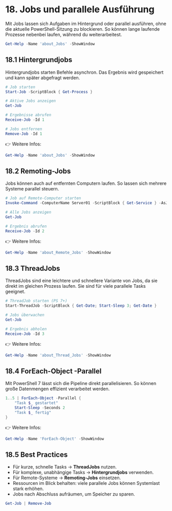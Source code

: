 # 18. Jobs und parallele Ausführung

Mit Jobs lassen sich Aufgaben im Hintergrund oder parallel ausführen, ohne die aktuelle PowerShell-Sitzung zu blockieren. So können lange laufende Prozesse nebenbei laufen, während du weiterarbeitest.

```powershell
Get-Help -Name 'about_Jobs' -ShowWindow
```

## 18.1 Hintergrundjobs

Hintergrundjobs starten Befehle asynchron. Das Ergebnis wird gespeichert und kann später abgefragt werden.

```powershell
# Job starten
Start-Job -ScriptBlock { Get-Process }

# Aktive Jobs anzeigen
Get-Job

# Ergebnisse abrufen
Receive-Job -Id 1

# Jobs entfernen
Remove-Job -Id 1
```

👉 Weitere Infos:

```powershell
Get-Help -Name 'about_Jobs' -ShowWindow
```

## 18.2 Remoting-Jobs

Jobs können auch auf entfernten Computern laufen. So lassen sich mehrere Systeme parallel steuern.

```powershell
# Job auf Remote-Computer starten
Invoke-Command -ComputerName Server01 -ScriptBlock { Get-Service } -AsJob

# Alle Jobs anzeigen
Get-Job

# Ergebnis abrufen
Receive-Job -Id 2
```

👉 Weitere Infos:

```powershell
Get-Help -Name 'about_Remote_Jobs' -ShowWindow
```

## 18.3 ThreadJobs

ThreadJobs sind eine leichtere und schnellere Variante von Jobs, da sie direkt im gleichen Prozess laufen. Sie sind für viele parallele Tasks geeignet.

```powershell
# ThreadJob starten (PS 7+)
Start-ThreadJob -ScriptBlock { Get-Date; Start-Sleep 3; Get-Date }

# Jobs überwachen
Get-Job

# Ergebnis abholen
Receive-Job -Id 3
```

👉 Weitere Infos:

```powershell
Get-Help -Name 'about_Thread_Jobs' -ShowWindow
```

## 18.4 ForEach-Object -Parallel

Mit PowerShell 7 lässt sich die Pipeline direkt parallelisieren. So können große Datenmengen effizient verarbeitet werden.

```powershell
1..5 | ForEach-Object -Parallel {
    "Task $_ gestartet"
    Start-Sleep -Seconds 2
    "Task $_ fertig"
}
```

👉 Weitere Infos:

```powershell
Get-Help -Name 'ForEach-Object' -ShowWindow
```

## 18.5 Best Practices

* Für kurze, schnelle Tasks → **ThreadJobs** nutzen.
* Für komplexe, unabhängige Tasks → **Hintergrundjobs** verwenden.
* Für Remote-Systeme → **Remoting-Jobs** einsetzen.
* Ressourcen im Blick behalten: viele parallele Jobs können Systemlast stark erhöhen.
* Jobs nach Abschluss aufräumen, um Speicher zu sparen.

```powershell
Get-Job | Remove-Job
```
